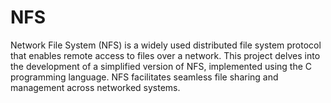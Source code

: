# NFS

Network File System (NFS) is a widely used distributed file system protocol that enables
remote access to files over a network. This project delves into the development of a
simplified version of NFS, implemented using the C programming language. NFS
facilitates seamless file sharing and management across networked systems.
